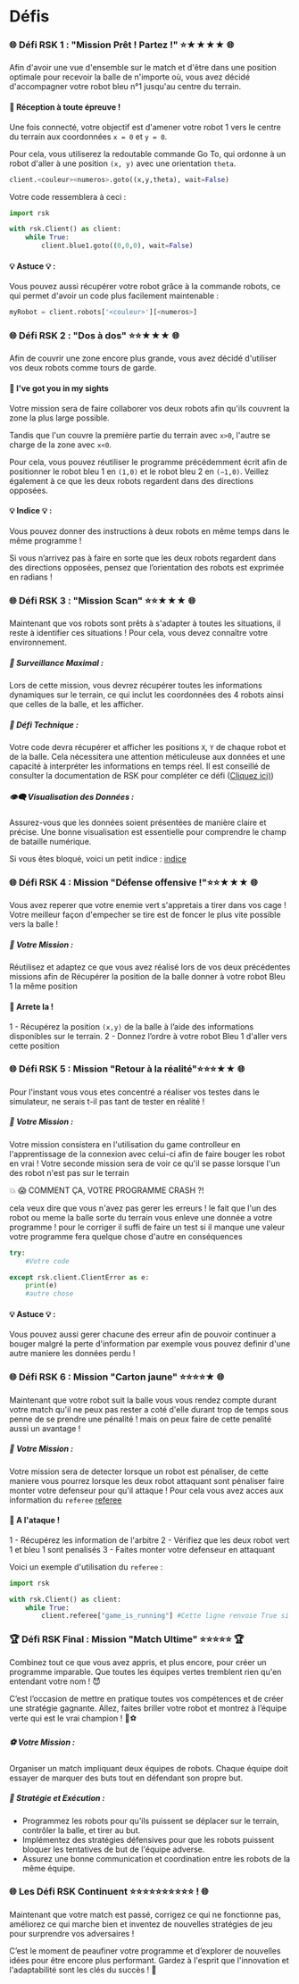 # Défis 

### 🌐 Défi RSK 1 : "Mission Prêt ! Partez !"  ⭐★★★★ 🌐

Afin d'avoir une vue d'ensemble sur le match et d'être dans une position optimale pour recevoir la balle de n'importe où, vous avez décidé d'accompagner votre robot bleu n°1 jusqu'au centre du terrain.

#### 🎯 Réception à toute épreuve !

Une fois connecté, votre objectif est d'amener votre robot 1 vers le centre du terrain aux coordonnées `x = 0` et `y = 0`.

Pour cela, vous utiliserez la redoutable commande Go To, qui ordonne à un robot d'aller à une position `(x, y)` avec une orientation `theta`.

```python
client.<couleur><numeros>.goto((x,y,theta), wait=False)
```

Votre code ressemblera à ceci :
```python
import rsk

with rsk.Client() as client: 
    while True:
        client.blue1.goto((0,0,0), wait=False)
```

#### 💡 Astuce 💡 :
 Vous pouvez aussi récupérer votre robot grâce à la commande robots, ce qui permet d'avoir un code plus facilement maintenable :

```python
myRobot = client.robots['<couleur>'][<numeros>]
```

### 🌐 Défi RSK 2 : "Dos à dos" ⭐⭐★★★ 🌐

Afin de couvrir une zone encore plus grande, vous avez décidé d'utiliser vos deux robots comme tours de garde.

#### 🎯 I've got you in my sights
Votre mission sera de faire collaborer vos deux robots afin qu'ils couvrent la zone la plus large possible.

Tandis que l'un couvre la première partie du terrain avec `x>0`, l'autre se charge de la zone avec `x<0`.

Pour cela, vous pouvez réutiliser le programme précédemment écrit afin de positionner le robot bleu 1 en `(1,0)` et le robot bleu 2 en `(−1,0)`.
Veillez également à ce que les deux robots regardent dans des directions opposées.

#### 💡 Indice 💡 :
Vous pouvez donner des instructions à deux robots en même temps dans le même programme !

Si vous n’arrivez pas à faire en sorte que les deux robots regardent dans des directions opposées, pensez que l’orientation des robots est exprimée en radians !

### 🌐 Défi RSK 3 : "Mission Scan" ⭐⭐★★★ 🌐

Maintenant que vos robots sont prêts à s'adapter à toutes les situations, il reste à identifier ces situations ! Pour cela, vous devez connaître votre environnement.

##### 🎯 Surveillance Maximal :

Lors de cette mission, vous devrez récupérer toutes les informations dynamiques sur le terrain, ce qui inclut les coordonnées des 4 robots ainsi que celles de la balle, et les afficher.

##### 🧩 Défi Technique :

Votre code devra récupérer et afficher les positions `X`, `Y` de chaque robot et de la balle. Cela nécessitera une attention méticuleuse aux données et une capacité à interpréter les informations en temps réel. Il est conseillé de consulter la documentation de RSK pour compléter ce défi  ([Cliquez ici)](https://robot-soccer-kit.github.io/programming#localization-informations))

##### 👁‍🗨 Visualisation des Données :

Assurez-vous que les données soient présentées de manière claire et précise. Une bonne visualisation est essentielle pour comprendre le champ de bataille numérique.

Si vous êtes bloqué, voici un petit indice : [indice](https://www.docstring.fr/glossaire/print/)

### 🌐 Défi RSK 4 : Mission "Défense offensive !"⭐⭐★★★  🌐

Vous avez reperer que votre enemie vert s'appretais a tirer dans vos cage ! Votre meilleur façon d'empecher se tire est de foncer le plus vite possible vers la balle !

##### 🔄 Votre Mission :

Réutilisez et adaptez ce que vous avez réalisé lors de vos deux précédentes missions afin de
Récupérer la position de la balle
donner à votre robot Bleu 1 la même position

#### 🎯 Arrete la !

1 - Récupérez la position `(x,y)` de la balle à l’aide des informations disponibles sur le terrain.
2 - Donnez l’ordre à votre robot Bleu 1 d'aller vers cette position

### 🌐 Défi RSK 5 : Mission "Retour à la réalité"⭐⭐⭐★★  🌐

Pour l'instant vous vous etes concentré a réaliser vos testes dans le simulateur, ne serais t-il pas tant de tester en réalité ! 

##### 🔄 Votre Mission :
Votre mission consistera en l'utilisation du game controlleur en l'apprentissage de la connexion avec celui-ci afin de faire bouger les robot en vrai !
Votre seconde mission sera de voir ce qu'il se passe lorsque l'un des robot n'est pas sur le terrain 

💥 😱 COMMENT ÇA, VOTRE PROGRAMME CRASH ?!

cela veux dire que vous n'avez pas gerer les erreurs !
le fait que l'un des robot ou meme la balle sorte du terrain vous enleve une donnée a votre programme ! 
pour le corriger il suffi de faire un test si il manque une valeur votre programme fera quelque chose d'autre en conséquences

```python
try:
    #Votre code

except rsk.client.ClientError as e:
    print(e)
    #autre chose 
```

#### 💡 Astuce 💡 :

Vous pouvez aussi gerer chacune des erreur afin de pouvoir continuer a bouger malgré la perte d'information par exemple vous pouvez definir d'une autre maniere les données perdu !


### 🌐 Défi RSK 6 : Mission "Carton jaune" ⭐⭐⭐⭐★ 🌐

Maintenant que votre robot suit la balle vous vous rendez compte durant votre match qu'il ne peux pas rester a coté d'elle durant trop de temps sous penne de se prendre une pénalité ! mais on peux faire de cette penalité aussi un avantage !

##### 🔄 Votre Mission :

Votre mission sera de detecter lorsque un robot est pénaliser, de cette maniere vous pourrez lorsque les deux robot attaquant sont pénaliser faire monter votre defenseur pour qu'il attaque ! 
Pour cela vous avez acces aux information du `referee` [referee](https://robot-soccer-kit.github.io/referee#access-to-referee-information-) 

#### 🎯 A l'ataque !

1 - Récupérez les information de l'arbitre 
2 - Vérifiez que les deux robot vert 1 et bleu 1 sont penalisés 
3 - Faites monter votre defenseur en attaquant 

Voici un exemple d'utilisation du `referee` :
```python
import rsk

with rsk.Client() as client: 
    while True:
        client.referee["game_is_running"] #Cette ligne renvoie True si la partie est débuté False sinon
```

### 🏆 Défi RSK Final : Mission "Match Ultime" ⭐⭐⭐⭐⭐ 🏆

Combinez tout ce que vous avez appris, et plus encore, pour créer un programme imparable. Que toutes les équipes vertes tremblent rien qu'en entendant votre nom ! 😈

C’est l’occasion de mettre en pratique toutes vos compétences et de créer une stratégie gagnante. Allez, faites briller votre robot et montrez à l’équipe verte qui est le vrai champion ! 💪⚽

##### ⚽ Votre Mission :

Organiser un match impliquant deux équipes de robots. Chaque équipe doit essayer de marquer des buts tout en défendant son propre but.

##### 🤖 Stratégie et Exécution :

- Programmez les robots pour qu'ils puissent se déplacer sur le terrain, contrôler la balle, et tirer au but.
- Implémentez des stratégies défensives pour que les robots puissent bloquer les tentatives de but de l'équipe adverse.
- Assurez une bonne communication et coordination entre les robots de la même équipe.

### 🌐 Les Défi RSK Continuent ⭐⭐⭐⭐⭐⭐⭐⭐⭐⭐ ! 🌐
Maintenant que votre match est passé, corrigez ce qui ne fonctionne pas, améliorez ce qui marche bien et inventez de nouvelles stratégies de jeu pour surprendre vos adversaires !

C’est le moment de peaufiner votre programme et d’explorer de nouvelles idées pour être encore plus performant. Gardez à l'esprit que l'innovation et l'adaptabilité sont les clés du succès ! 🚀

